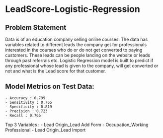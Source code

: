 # LeadScore-Logistic-Regression

## Problem Statement
Data is of an education company selling online courses. The data has variables related to different leads the company get for professionals interested in the courses who do or do not get converted to paying customers. These leads can be people landing on the website or leads through past referrals etc.
Logistic Regression model is built to predict if any professional whose lead is given to the company, will get converted or not and what is the Lead score for that customer.

## Model Metrics on Test Data:
    - Accuracy : 0.799
    - Sensitivity : 0.765
    - Specificity : 0.819
    - Precision : 0.723
    - Recall : 0.765

Top 3 Variables :
    - Lead Origin_Lead Add Form
    - Occupation_Working Professional
    - Lead Origin_Lead Import